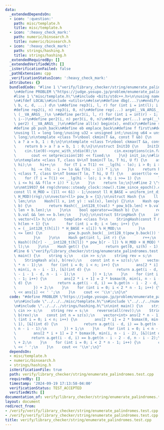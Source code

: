 ```yaml
---
data:
  _extendedDependsOn:
  - icon: ':question:'
    path: misc/template.h
    title: misc/template.h
  - icon: ':heavy_check_mark:'
    path: numeric/binsearch.h
    title: numeric/binsearch.h
  - icon: ':heavy_check_mark:'
    path: strings/hashing.h
    title: strings/hashing.h
  _extendedRequiredBy: []
  _extendedVerifiedWith: []
  _isVerificationFailed: false
  _pathExtension: cpp
  _verificationStatusIcon: ':heavy_check_mark:'
  attributes: {}
  bundledCode: "#line 1 \"verify/library_checker/string/enumerate_palindromes.test.cpp\"\
    \n#define PROBLEM \"https://judge.yosupo.jp/problem/enumerate_palindromes\"\n\n\
    #line 1 \"misc/template.h\"\n#include <bits/stdc++.h>\n\nusing namespace std;\n\
    \n#ifdef LOCAL\n#include <utils>\n#else\n#define dbg(...)\n#endif\n\n#define arg4(a,\
    \ b, c, d, ...) d\n \n#define rep3(i, l, r) for (int i = int(l); i < int(r); i++)\n\
    #define rep2(i, n) rep3(i, 0, n)\n#define rep(...) arg4(__VA_ARGS__, rep3, rep2)\
    \ (__VA_ARGS__)\n \n#define per3(i, l, r) for (int i = int(r) - 1; i >= int(l);\
    \ i--)\n#define per2(i, n) per3(i, 0, n)\n#define per(...) arg4(__VA_ARGS__, per3,\
    \ per2) (__VA_ARGS__)\n\n#define all(x) begin(x), end(x)\n#define sz(x) int(size(x))\n\
    #define pb push_back\n#define eb emplace_back\n#define f first\n#define s second\n\
    \nusing ll = long long;\nusing u32 = unsigned int;\nusing u64 = unsigned long\
    \ long;\n\ntemplate <class T>\nbool ckmin(T &a, const T &b) {\n    return b <\
    \ a ? a = b, 1 : 0;\n}\n\ntemplate <class T>\nbool ckmax(T &a, const T &b) {\n\
    \    return b > a ? a = b, 1 : 0;\n}\n\nstruct InitIO {\n    InitIO() {\n    \
    \    cin.tie(0)->sync_with_stdio(0);\n        cin.exceptions(cin.failbit);\n \
    \       cout << setprecision(10) << fixed;\n    }\n} init_io;\n#line 2 \"numeric/binsearch.h\"\
    \n\ntemplate <class T, class U>\nT bsmin(T lo, T hi, U f) {\n    assert(lo <=\
    \ hi);\n    hi++;\n    for (T i = T(1) << __lg(hi - lo); i > 0; i >>= 1) {\n \
    \       hi -= (hi - i >= lo && f(hi - i)) * i;\n    }\n    return hi;\n}\n\ntemplate\
    \ <class T, class U>\nT bsmax(T lo, T hi, U f) {\n    assert(lo <= hi);\n    lo--;\n\
    \    for (T i = T(1) << __lg(hi - lo); i > 0; i >>= 1) {\n        lo += (lo +\
    \ i <= hi && f(lo + i)) * i;\n    }\n    return lo;\n}\n#line 2 \"strings/hashing.h\"\
    \n\nmt19937_64 rng(chrono::steady_clock::now().time_since_epoch().count());\n\n\
    const ll H_MOD = (1ll << 61) - 1;\nconst ll H_BASE = uniform_int_distribution<ll>(0,\
    \ H_MOD)(rng);\n\nvector<ll> pow_b = {1};\n\nstruct Hash {\n    ll val;\n    int\
    \ len;\n\n    Hash(ll x, int y) : val(x), len(y) {}\n\n    Hash operator+(Hash\
    \ b) {\n        return Hash((__int128_t(val) * pow_b[b.len] + b.val) % H_MOD,\
    \ len + b.len);\n    }\n\n    bool operator==(Hash b) {\n        return val ==\
    \ b.val && len == b.len;\n    }\n};\n\nstruct StringHash {\n    int len;\n   \
    \ vector<ll> h;\n\n    template <class T>\n    StringHash(const T &s) : len(sz(s)),\
    \ h(len + 1) {\n        for (int i = 0; i < len; i++) {\n            h[i + 1]\
    \ = (__int128_t(h[i]) * H_BASE + s[i]) % H_MOD;\n        }\n        while (sz(pow_b)\
    \ <= len) {\n            pow_b.push_back(__int128_t(pow_b.back()) * H_BASE % H_MOD);\n\
    \        }\n    }\n\n    Hash get(int l, int r) {\n        r++;\n        return\
    \ Hash(((h[r] - __int128_t(h[l]) * pow_b[r - l]) % H_MOD + H_MOD) % H_MOD, r -\
    \ l);\n    }\n\n    Hash get() {\n        return get(0, sz(h) - 1);\n    }\n};\n\
    #line 6 \"verify/library_checker/string/enumerate_palindromes.test.cpp\"\n\nint\
    \ main() {\n    string s;\n    cin >> s;\n    string rev = s;\n    reverse(all(rev));\n\
    \    StringHash a(s), b(rev);\n    const int n = sz(s);\n    vector<int> ans(2\
    \ * n - 1);\n    for (int i = 0; i < n; i++) {\n        ans[2 * i] = 2 * bsmax(0,\
    \ min(i, n - i - 1), [&](int d) {\n            return a.get(i - d, i) == b.get(n\
    \ - i - 1 - d, n - i - 1);\n        }) + 1;\n    }\n    for (int i = 0; i < n\
    \ - 1; i++) {\n        ans[2 * i + 1] = 2 * bsmax(0, min(i, n - i - 2), [&](int\
    \ d) {\n            return a.get(i - d, i) == b.get(n - i - 2 - d, n - i - 2);\n\
    \        }) + 2;\n    }\n    for (int i = 0; i < 2 * n - 1; i++) {\n        cout\
    \ << ans[i] << ' ';\n    }\n    cout << '\\n';\n}\n"
  code: "#define PROBLEM \"https://judge.yosupo.jp/problem/enumerate_palindromes\"\
    \n\n#include \"../../../misc/template.h\"\n#include \"../../../numeric/binsearch.h\"\
    \n#include \"../../../strings/hashing.h\"\n\nint main() {\n    string s;\n   \
    \ cin >> s;\n    string rev = s;\n    reverse(all(rev));\n    StringHash a(s),\
    \ b(rev);\n    const int n = sz(s);\n    vector<int> ans(2 * n - 1);\n    for\
    \ (int i = 0; i < n; i++) {\n        ans[2 * i] = 2 * bsmax(0, min(i, n - i -\
    \ 1), [&](int d) {\n            return a.get(i - d, i) == b.get(n - i - 1 - d,\
    \ n - i - 1);\n        }) + 1;\n    }\n    for (int i = 0; i < n - 1; i++) {\n\
    \        ans[2 * i + 1] = 2 * bsmax(0, min(i, n - i - 2), [&](int d) {\n     \
    \       return a.get(i - d, i) == b.get(n - i - 2 - d, n - i - 2);\n        })\
    \ + 2;\n    }\n    for (int i = 0; i < 2 * n - 1; i++) {\n        cout << ans[i]\
    \ << ' ';\n    }\n    cout << '\\n';\n}"
  dependsOn:
  - misc/template.h
  - numeric/binsearch.h
  - strings/hashing.h
  isVerificationFile: true
  path: verify/library_checker/string/enumerate_palindromes.test.cpp
  requiredBy: []
  timestamp: '2024-09-19 17:13:58-04:00'
  verificationStatus: TEST_ACCEPTED
  verifiedWith: []
documentation_of: verify/library_checker/string/enumerate_palindromes.test.cpp
layout: document
redirect_from:
- /verify/verify/library_checker/string/enumerate_palindromes.test.cpp
- /verify/verify/library_checker/string/enumerate_palindromes.test.cpp.html
title: verify/library_checker/string/enumerate_palindromes.test.cpp
---
```

